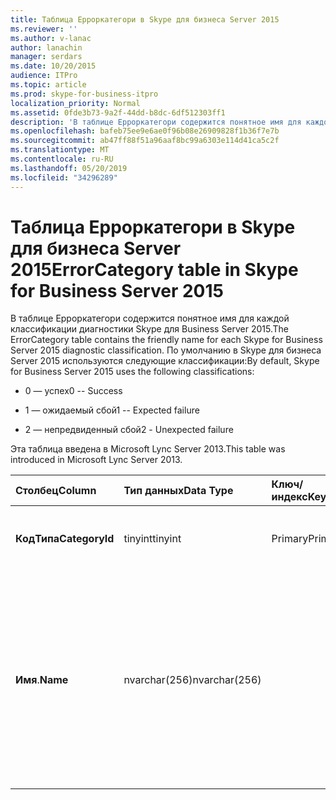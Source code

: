 ```yaml
---
title: Таблица Ерроркатегори в Skype для бизнеса Server 2015
ms.reviewer: ''
ms.author: v-lanac
author: lanachin
manager: serdars
ms.date: 10/20/2015
audience: ITPro
ms.topic: article
ms.prod: skype-for-business-itpro
localization_priority: Normal
ms.assetid: 0fde3b73-9a2f-44dd-b8dc-6df512303ff1
description: 'В таблице Ерроркатегори содержится понятное имя для каждой классификации диагностики Skype для Business Server 2015. По умолчанию в Skype для бизнеса Server 2015 используются следующие классификации:'
ms.openlocfilehash: bafeb75ee9e6ae0f96b08e26909828f1b36f7e7b
ms.sourcegitcommit: ab47ff88f51a96aaf8bc99a6303e114d41ca5c2f
ms.translationtype: MT
ms.contentlocale: ru-RU
ms.lasthandoff: 05/20/2019
ms.locfileid: "34296289"
---
```

# <a name="errorcategory-table-in-skype-for-business-server-2015"></a><span data-ttu-id="5d753-104">Таблица Ерроркатегори в Skype для бизнеса Server 2015</span><span class="sxs-lookup"><span data-stu-id="5d753-104">ErrorCategory table in Skype for Business Server 2015</span></span>
 
<span data-ttu-id="5d753-105">В таблице Ерроркатегори содержится понятное имя для каждой классификации диагностики Skype для Business Server 2015.</span><span class="sxs-lookup"><span data-stu-id="5d753-105">The ErrorCategory table contains the friendly name for each Skype for Business Server 2015 diagnostic classification.</span></span> <span data-ttu-id="5d753-106">По умолчанию в Skype для бизнеса Server 2015 используются следующие классификации:</span><span class="sxs-lookup"><span data-stu-id="5d753-106">By default, Skype for Business Server 2015 uses the following classifications:</span></span>
  
- <span data-ttu-id="5d753-107">0 — успех</span><span class="sxs-lookup"><span data-stu-id="5d753-107">0 -- Success</span></span>
    
- <span data-ttu-id="5d753-108">1 — ожидаемый сбой</span><span class="sxs-lookup"><span data-stu-id="5d753-108">1 -- Expected failure</span></span>
    
- <span data-ttu-id="5d753-109">2 — непредвиденный сбой</span><span class="sxs-lookup"><span data-stu-id="5d753-109">2 - Unexpected failure</span></span>
    
<span data-ttu-id="5d753-110">Эта таблица введена в Microsoft Lync Server 2013.</span><span class="sxs-lookup"><span data-stu-id="5d753-110">This table was introduced in Microsoft Lync Server 2013.</span></span>
  
|<span data-ttu-id="5d753-111">**Столбец**</span><span class="sxs-lookup"><span data-stu-id="5d753-111">**Column**</span></span>|<span data-ttu-id="5d753-112">**Тип данных**</span><span class="sxs-lookup"><span data-stu-id="5d753-112">**Data Type**</span></span>|<span data-ttu-id="5d753-113">**Ключ/индекс**</span><span class="sxs-lookup"><span data-stu-id="5d753-113">**Key/Index**</span></span>|<span data-ttu-id="5d753-114">**Сведения**</span><span class="sxs-lookup"><span data-stu-id="5d753-114">**Details**</span></span>|
|:-----|:-----|:-----|:-----|
|<span data-ttu-id="5d753-115">**КодТипа**</span><span class="sxs-lookup"><span data-stu-id="5d753-115">**CategoryId**</span></span> <br/> |<span data-ttu-id="5d753-116">tinyint</span><span class="sxs-lookup"><span data-stu-id="5d753-116">tinyint</span></span>  <br/> |<span data-ttu-id="5d753-117">Primary</span><span class="sxs-lookup"><span data-stu-id="5d753-117">Primary</span></span>  <br/> |<span data-ttu-id="5d753-118">Уникальный идентификатор для классификации.</span><span class="sxs-lookup"><span data-stu-id="5d753-118">Unique identifier for the classification.</span></span>  <br/> |
|<span data-ttu-id="5d753-119">**Имя**.</span><span class="sxs-lookup"><span data-stu-id="5d753-119">**Name**</span></span> <br/> |<span data-ttu-id="5d753-120">nvarchar(256)</span><span class="sxs-lookup"><span data-stu-id="5d753-120">nvarchar(256)</span></span>  <br/> || <span data-ttu-id="5d753-121">Значение и понятное имя, присвоенное классификации.</span><span class="sxs-lookup"><span data-stu-id="5d753-121">Value and friendly name assigned to the classification.</span></span> <span data-ttu-id="5d753-122">Допустимые значения:</span><span class="sxs-lookup"><span data-stu-id="5d753-122">Allowed values are:</span></span> <br/>  <span data-ttu-id="5d753-123">0 — успех</span><span class="sxs-lookup"><span data-stu-id="5d753-123">0 -- Success</span></span> <br/>  <span data-ttu-id="5d753-124">1 — ожидаемый сбой</span><span class="sxs-lookup"><span data-stu-id="5d753-124">1 -- Expected failure</span></span> <br/>  <span data-ttu-id="5d753-125">2 — непредвиденный сбой</span><span class="sxs-lookup"><span data-stu-id="5d753-125">2 - Unexpected failure</span></span> <br/> |
   

